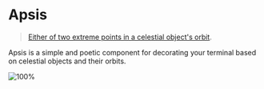 # Apsis

> [Either of two extreme points in a celestial object's orbit](https://www.wikiwand.com/en/articles/apsis).

Apsis is a simple and poetic component for decorating your terminal based on celestial objects and their orbits.

![100%](https://0x0.st/8NxH.png)